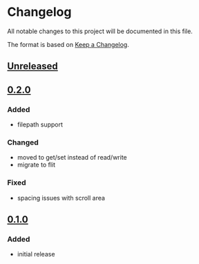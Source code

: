 # Changelog
All notable changes to this project will be documented in this file.

The format is based on [Keep a Changelog](https://keepachangelog.com/).

## [Unreleased]

## [0.2.0]

### Added
- filepath support

### Changed
- moved to get/set instead of read/write
- migrate to flit

### Fixed
- spacing issues with scroll area

## [0.1.0]

### Added
- initial release

[Unreleased]: https://gitlab.com/yaq/yaq-traits/-/compare/v0.2.0...master
[0.2.0]: https://gitlab.com/yaq/yaq-traits/-/compare/v0.1.0...v0.2.0
[0.1.0]: https://gitlab.com/yaq/yaq-traits/-/tags/v0.1.0

